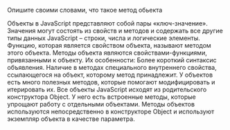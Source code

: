Опишите своими словами, что такое метод обьекта

Объекты в JavaScript представляют собой пары «ключ-значение». Значения могут состоять из свойств и методов и содержать все другие типы данных JavaScript – строки, числа и логические элементы.
Функцию, которая является свойством объекта, называют методом этого объекта. Методы объекта являются свойствами-функциями, привязанными к объекту.
Их особенности:
Более короткий синтаксис объявления.
Наличие в методах специального внутреннего свойства, ссылающегося на объект, которому метод принадлежит.
У объектов есть много полезных методов, которые помогают модифицировать и итерировать их.
Все объекты JavaScript исходят из родительского конструктора Object. 
У него есть встроенные методы, которые упрощают работу с отдельными объектами. Методы объектов используются непосредственно в конструкторе Object и используют экземпляр объекта в качестве параметра.
